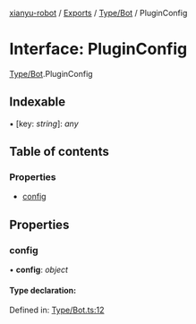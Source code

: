 [xianyu-robot](../README.md) / [Exports](../modules.md) / [Type/Bot](../modules/type_bot.md) / PluginConfig

# Interface: PluginConfig

[Type/Bot](../modules/type_bot.md).PluginConfig

## Indexable

▪ [key: *string*]: *any*

## Table of contents

### Properties

- [config](type_bot.pluginconfig.md#config)

## Properties

### config

• **config**: *object*

#### Type declaration:

Defined in: [Type/Bot.ts:12](https://github.com/blacktunes/xianyu-robot/blob/2c773a6/src/Type/Bot.ts#L12)
